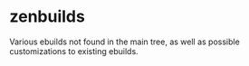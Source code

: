 # zenbuilds
Various ebuilds not found in the main tree, as well as possible customizations to existing ebuilds.
